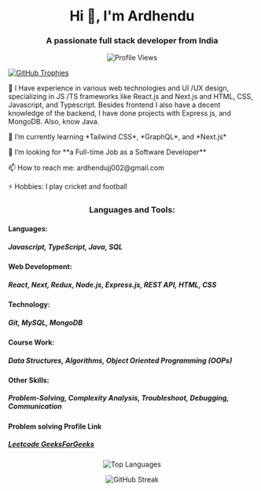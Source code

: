 <h1 align="center">Hi 👋, I'm Ardhendu</h1>
<h3 align="center">A passionate full stack developer from India</h3>

<p align="center"> <img src="https://komarev.com/ghpvc/?username=ardhendu-init&label=Profile%20views&color=0e75b6&style=flat" alt="Profile Views" /> </p>

<p align="left">
  <a href="https://github.com/ryo-ma/github-profile-trophy">
    <img src="https://github-profile-trophy.vercel.app/?username=ardhendu-init" alt="GitHub Trophies" />
  </a>
</p>

<p align="left">🔭 I Have experience in various web technologies and UI /UX design, specializing in JS /TS frameworks like React.js and Next.js and HTML, CSS, Javascript, and Typescript. Besides frontend I also have a decent knowledge of the backend, I have done projects with Express js, and MongoDB. Also, know Java. </p>

<p align="left"">🌱 I’m currently learning *Tailwind CSS*, *GraphQL*, and *Next.js*</p>

<p align="left">🤝 I’m looking for **a Full-time Job as a Software Developer**</p>

<p align="left">📫 How to reach me: ardhendujj002@gmail.com</p>

<p align="left">⚡ Hobbies: I play cricket and football</p>

<h3 align="center">Languages and Tools:</h3>
<p align="Left">
<h4>
Languages:
</h4>
<h5> Javascript, TypeScript, Java, SQL</h5>
<h4>Web Development:</h4> <h5>React, Next, Redux, Node.js, Express.js, REST API, HTML, CSS</h5>
<h4>Technology:</h4><h5>Git, MySQL, MongoDB</h5>
<h4>Course Work:</h4> <h5>Data Structures, Algorithms, Object Oriented Programming (OOPs)</h5>
<h4>Other Skills:</h4> <h5>Problem-Solving, Complexity Analysis, Troubleshoot, Debugging, Communication</h5>
<h4>Problem solving Profile Link</h4><h5>  <a href="https://leetcode.com/Ardhendu_init_/" target="_blank">
   Leetcode
  </a>
    <a href="https://auth.geeksforgeeks.org/user/ardhendupramanik/?utm_source=geeksforgeeks&utm_medium=my_profile&utm_campaign=auth_user" target="_blank">
GeeksForGeeks
  </a></h5>
</p>

<p align="center">
  <img align="center" src="https://github-readme-stats.vercel.app/api/top-langs?username=ardhendu-init&show_icons=true&locale=en&layout=compact" alt="Top Languages" />
</p>

<p align="center">
  <img align="center" src="https://github-readme-streak-stats.herokuapp.com/?user=ardhendu-init&" alt="GitHub Streak" />
</p>
